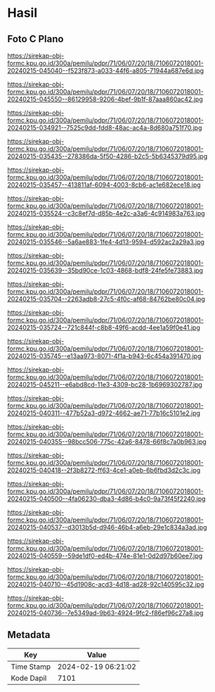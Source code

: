 # Hasil

## Foto C Plano

https://sirekap-obj-formc.kpu.go.id/300a/pemilu/pdpr/71/06/07/20/18/7106072018001-20240215-045040--f523f873-a033-44f6-a805-71944a687e6d.jpg

https://sirekap-obj-formc.kpu.go.id/300a/pemilu/pdpr/71/06/07/20/18/7106072018001-20240215-045550--86129958-9206-4bef-9b1f-87aaa860ac42.jpg

https://sirekap-obj-formc.kpu.go.id/300a/pemilu/pdpr/71/06/07/20/18/7106072018001-20240215-034921--7525c9dd-fdd8-48ac-ac4a-8d680a751f70.jpg

https://sirekap-obj-formc.kpu.go.id/300a/pemilu/pdpr/71/06/07/20/18/7106072018001-20240215-035435--278386da-5f50-4286-b2c5-5b6345379d95.jpg

https://sirekap-obj-formc.kpu.go.id/300a/pemilu/pdpr/71/06/07/20/18/7106072018001-20240215-035457--413811af-6094-4003-8cb6-ac1e682ece18.jpg

https://sirekap-obj-formc.kpu.go.id/300a/pemilu/pdpr/71/06/07/20/18/7106072018001-20240215-035524--c3c8ef7d-d85b-4e2c-a3a6-4c914983a763.jpg

https://sirekap-obj-formc.kpu.go.id/300a/pemilu/pdpr/71/06/07/20/18/7106072018001-20240215-035546--5a6ae883-1fe4-4d13-9594-d592ac2a29a3.jpg

https://sirekap-obj-formc.kpu.go.id/300a/pemilu/pdpr/71/06/07/20/18/7106072018001-20240215-035639--35bd90ce-1c03-4868-bdf8-24fe5fe73883.jpg

https://sirekap-obj-formc.kpu.go.id/300a/pemilu/pdpr/71/06/07/20/18/7106072018001-20240215-035704--2263adb8-27c5-4f0c-af68-84762be80c04.jpg

https://sirekap-obj-formc.kpu.go.id/300a/pemilu/pdpr/71/06/07/20/18/7106072018001-20240215-035724--721c844f-c8b8-49f6-acdd-4ee1a59f0e41.jpg

https://sirekap-obj-formc.kpu.go.id/300a/pemilu/pdpr/71/06/07/20/18/7106072018001-20240215-035745--e13aa973-8071-4f1a-b943-6c454a391470.jpg

https://sirekap-obj-formc.kpu.go.id/300a/pemilu/pdpr/71/06/07/20/18/7106072018001-20240215-045211--e6abd8cd-11e3-4309-bc28-1b6969302787.jpg

https://sirekap-obj-formc.kpu.go.id/300a/pemilu/pdpr/71/06/07/20/18/7106072018001-20240215-040311--477b52a3-d972-4662-ae71-77b16c5101e2.jpg

https://sirekap-obj-formc.kpu.go.id/300a/pemilu/pdpr/71/06/07/20/18/7106072018001-20240215-040355--98bcc506-775c-42a6-8478-66f8c7a0b963.jpg

https://sirekap-obj-formc.kpu.go.id/300a/pemilu/pdpr/71/06/07/20/18/7106072018001-20240215-040418--2f3b8272-ff63-4ce1-a0eb-6b6fbd3d2c3c.jpg

https://sirekap-obj-formc.kpu.go.id/300a/pemilu/pdpr/71/06/07/20/18/7106072018001-20240215-040500--4fa06230-dba3-4d86-b4c0-9a73f45f2240.jpg

https://sirekap-obj-formc.kpu.go.id/300a/pemilu/pdpr/71/06/07/20/18/7106072018001-20240215-040537--d3013b5d-d946-46b4-a6eb-29e1c834a3ad.jpg

https://sirekap-obj-formc.kpu.go.id/300a/pemilu/pdpr/71/06/07/20/18/7106072018001-20240215-040559--59de1df0-ed4b-474e-81e1-0d2d97b60ee7.jpg

https://sirekap-obj-formc.kpu.go.id/300a/pemilu/pdpr/71/06/07/20/18/7106072018001-20240215-040710--45d1908c-acd3-4d18-ad28-92c140595c32.jpg

https://sirekap-obj-formc.kpu.go.id/300a/pemilu/pdpr/71/06/07/20/18/7106072018001-20240215-040736--7e5349ad-9b63-4924-9fc2-f86ef96c27a8.jpg


## Metadata

| Key        | Value               |
| ---------- | ------------------- |
| Time Stamp | 2024-02-19 06:21:02 |
| Kode Dapil | 7101                |



